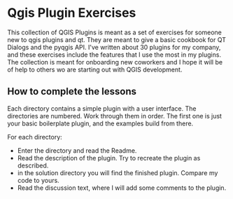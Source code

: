 # Qgis Plugin Exercises
This collection of QGIS Plugins is meant as a set of exercises for someone new to qgis plugins and qt.  They are meant to give a basic cookbook for QT Dialogs and the pyqgis API.  I've written about 30 plugins for my company, and these exercises include the features that I use the most in my plugins.  The collection is meant for onboarding new coworkers and I hope it will be of help to others wo are starting out with QGIS development.

## How to complete the lessons
Each directory contains a simple plugin with a user interface.  The directories are numbered. Work through them in order.  The first one is just your basic boilerplate plugin, and the examples build from there.  

For each directory:

  - Enter the directory and read the Readme.  
  - Read the description of the plugin.  Try to recreate the plugin as described.
  - in the solution directory you will find the finished plugin.  Compare my code to yours.
  - Read the discussion text, where I will add some comments to the plugin.
  
